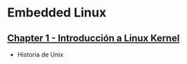 # Embedded Linux

## [Chapter 1 - Introducción a Linux Kernel](https://github.com/FMFigueroa/Embedded-Linux-Kernel/tree/main/Chapter%201)

- Historia de Unix
